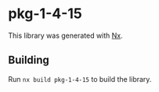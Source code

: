 # pkg-1-4-15

This library was generated with [Nx](https://nx.dev).

## Building

Run `nx build pkg-1-4-15` to build the library.

